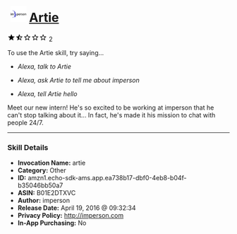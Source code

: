 # &nbsp;<img src="skill_icon" alt="Artie icon" width="36"> [Artie](http://alexa.amazon.com/#skills/amzn1.echo-sdk-ams.app.ea738b17-dbf0-4eb8-b04f-b35046bb50a7)
![1.5 stars](../../images/ic_star_black_18dp_1x.png)![1.5 stars](../../images/ic_star_half_black_18dp_1x.png)![1.5 stars](../../images/ic_star_border_black_18dp_1x.png)![1.5 stars](../../images/ic_star_border_black_18dp_1x.png)![1.5 stars](../../images/ic_star_border_black_18dp_1x.png) 2

To use the Artie skill, try saying...

* *Alexa, talk to Artie*

* *Alexa, ask Artie to tell me about imperson*

* *Alexa, tell Artie hello*

Meet our new intern! He's so excited to be working at imperson that he can't stop talking about it... In fact, he's made it his mission to chat with people 24/7.

***

### Skill Details

* **Invocation Name:** artie
* **Category:** Other
* **ID:** amzn1.echo-sdk-ams.app.ea738b17-dbf0-4eb8-b04f-b35046bb50a7
* **ASIN:** B01E2DTXVC
* **Author:** imperson
* **Release Date:** April 19, 2016 @ 09:32:34
* **Privacy Policy:** http://imperson.com
* **In-App Purchasing:** No

